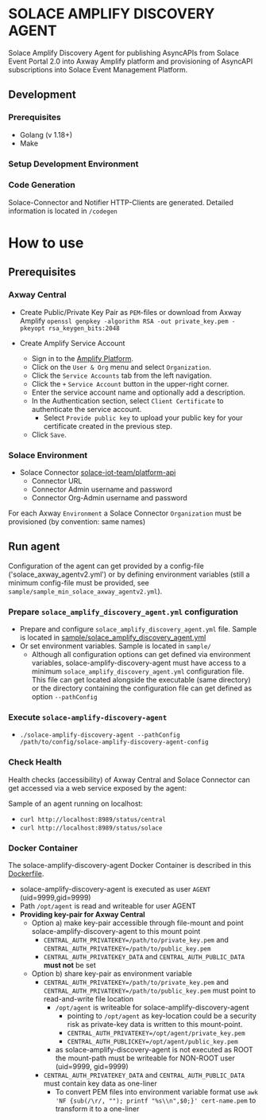 # SOLACE AMPLIFY DISCOVERY AGENT

Solace Amplify Discovery Agent for publishing AsyncAPIs from Solace Event Portal 2.0 into Axway Amplify platform and provisioning of AsyncAPI subscriptions into Solace Event Management Platform. 

## Development
### Prerequisites

* Golang (v 1.18+)
* Make

### Setup Development Environment

### Code Generation
Solace-Connector and Notifier HTTP-Clients are generated. Detailed information is located in `/codegen`

# How to use

## Prerequisites

### Axway Central

* Create Public/Private Key Pair as `PEM`-files or download from Axway Amplify
  `openssl genpkey -algorithm RSA -out private_key.pem -pkeyopt rsa_keygen_bits:2048`

* Create Amplify Service Account
    * Sign in to the [Amplify Platform](https://platform.axway.com/).
    * Click on the `User & Org` menu and select `Organization`.
    * Click the `Service Accounts` tab from the left navigation.
    * Click the  `+`  `Service Account` button in the upper-right corner.
    * Enter the service account name and optionally add a description.
    * In the Authentication section, select `Client Certificate` to authenticate the service account.
        * Select `Provide public key` to upload your public key for your certificate created in the previous step.
    * Click  `Save`.

### Solace Environment
* Solace Connector [solace-iot-team/platform-api](https://github.com/solace-iot-team/platform-api)
    * Connector URL
    * Connector Admin username and password
    * Connector Org-Admin username and password

For each Axway `Environment` a Solace Connector `Organization` must be provisioned (by convention: same names)

## Run agent

Configuration of the agent can get provided by a config-file ('solace_axway_agentv2.yml') or by defining environment variables (still a minimum config-file must be provided, see `sample/sample_min_solace_axway_agentv2.yml`).


### Prepare `solace_amplify_discovery_agent.yml` configuration
* Prepare and configure `solace_amplify_discovery_agent.yml` file. Sample is located in [sample/solace_amplify_discovery_agent.yml](sample/solace_amplify_discovery_agent.yml)
* Or set environment variables. Sample is located in `sample/`
    * Although all configuration options can get defined via environment variables, solace-amplify-discovery-agent must have access to a minimum `solace_amplify_discovery_agent.yml` configuration file. This file can get located alongside the executable (same directory) or the directory containing the configuration file can get defined as option `--pathConfig`

### Execute `solace-amplify-discovery-agent`
* `./solace-amplify-discovery-agent --pathConfig /path/to/config/solace-amplify-discovery-agent-config`

### Check Health

Health checks (accessibility) of Axway Central and Solace Connector can get accessed via a web service exposed by the agent:

Sample of an agent running on localhost:

* `curl http://localhost:8989/status/central`
* `curl http://localhost:8989/status/solace`

### Docker Container
The solace-amplify-discovery-agent Docker Container is described in this [Dockerfile](Dockerfile).

* solace-amplify-discovery-agent is executed as user `AGENT` (uid=9999,gid=9999)
* Path `/opt/agent` is read and writeable for user AGENT
* **Providing key-pair for Axway Central**
    * Option a) make key-pair accessible through file-mount and point solace-amplify-discovery-agent to this mount point
        * `CENTRAL_AUTH_PRIVATEKEY=/path/to/private_key.pem` and `CENTRAL_AUTH_PRIVATEKEY=/path/to/public_key.pem`
        * `CENTRAL_AUTH_PRIVATEKEY_DATA` and `CENTRAL_AUTH_PUBLIC_DATA` **must not** be set
    * Option b)  share key-pair as environment variable
        * `CENTRAL_AUTH_PRIVATEKEY=/path/to/private_key.pem` and `CENTRAL_AUTH_PRIVATEKEY=/path/to/public_key.pem` must point to read-and-write file location
            * `/opt/agent` is writeable for solace-amplify-discovery-agent
                * pointing to `/opt/agent` as key-location could be a security risk as private-key data is written to this mount-point.
                * `CENTRAL_AUTH_PRIVATEKEY=/opt/agent/private_key.pem`
                * `CENTRAL_AUTH_PUBLICKEY=/opt/agent/public_key.pem`
            *  as solace-amplify-discovery-agent is not executed as ROOT the mount-path must be writeable for NON-ROOT user (uid=9999, gid=9999)
        * `CENTRAL_AUTH_PRIVATEKEY_DATA` and `CENTRAL_AUTH_PUBLIC_DATA` must contain key data as one-liner
            *  To convert PEM files into environment variable format use `awk 'NF {sub(/\r/, ""); printf "%s\\n",$0;}' cert-name.pem` to transform it to a one-liner
